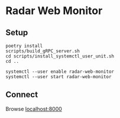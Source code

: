 Radar Web Monitor
=================


## Setup

```
poetry install
scripts/build_gRPC_server.sh
cd scripts/install_systemctl_user_unit.sh
cd ..

systemctl --user enable radar-web-monitor
systemctl --user start radar-web-monitor
```

## Connect

Browse [localhost:8000](localhost:8000)

